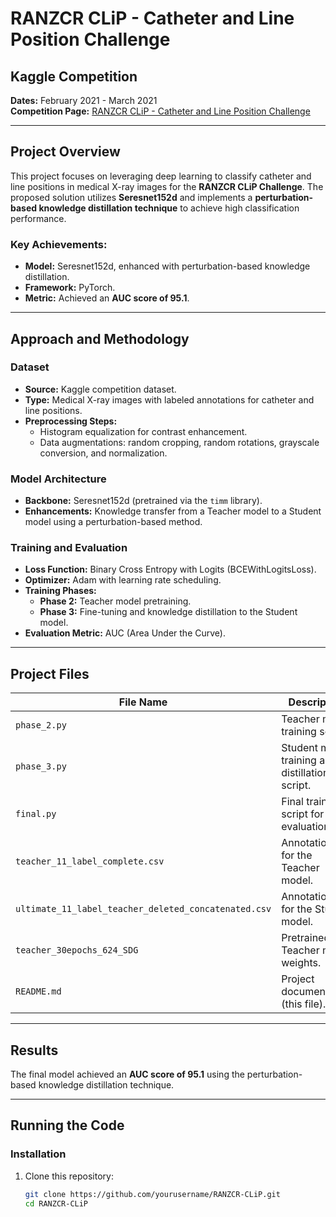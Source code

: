 # RANZCR CLiP - Catheter and Line Position Challenge

## Kaggle Competition
**Dates:** February 2021 - March 2021  
**Competition Page:** [RANZCR CLiP - Catheter and Line Position Challenge](https://www.kaggle.com/competitions/ranzcr-clip-catheter-line-position-challenge)

---

## Project Overview
This project focuses on leveraging deep learning to classify catheter and line positions in medical X-ray images for the **RANZCR CLiP Challenge**. The proposed solution utilizes **Seresnet152d** and implements a **perturbation-based knowledge distillation technique** to achieve high classification performance.

### Key Achievements:
- **Model:** Seresnet152d, enhanced with perturbation-based knowledge distillation.
- **Framework:** PyTorch.
- **Metric:** Achieved an **AUC score of 95.1**.

---

## Approach and Methodology

### Dataset
- **Source:** Kaggle competition dataset.
- **Type:** Medical X-ray images with labeled annotations for catheter and line positions.
- **Preprocessing Steps:**
  - Histogram equalization for contrast enhancement.
  - Data augmentations: random cropping, random rotations, grayscale conversion, and normalization.

### Model Architecture
- **Backbone:** Seresnet152d (pretrained via the `timm` library).
- **Enhancements:** Knowledge transfer from a Teacher model to a Student model using a perturbation-based method.

### Training and Evaluation
- **Loss Function:** Binary Cross Entropy with Logits (BCEWithLogitsLoss).
- **Optimizer:** Adam with learning rate scheduling.
- **Training Phases:**
  - **Phase 2:** Teacher model pretraining.
  - **Phase 3:** Fine-tuning and knowledge distillation to the Student model.
- **Evaluation Metric:** AUC (Area Under the Curve).

---

## Project Files

| File Name                                | Description                                      |
|------------------------------------------|--------------------------------------------------|
| `phase_2.py`                             | Teacher model training script.                  |
| `phase_3.py`                             | Student model training and distillation script. |
| `final.py`                               | Final training script for evaluation.           |
| `teacher_11_label_complete.csv`          | Annotations for the Teacher model.              |
| `ultimate_11_label_teacher_deleted_concatenated.csv` | Annotations for the Student model.              |
| `teacher_30epochs_624_SDG`               | Pretrained Teacher model weights.               |
| `README.md`                              | Project documentation (this file).              |

---

## Results
The final model achieved an **AUC score of 95.1** using the perturbation-based knowledge distillation technique.

---

## Running the Code

### Installation
1. Clone this repository:
   ```bash
   git clone https://github.com/yourusername/RANZCR-CLiP.git
   cd RANZCR-CLiP
